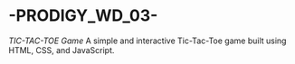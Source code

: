 # -PRODIGY_WD_03-
*TIC-TAC-TOE Game*   A simple and interactive Tic-Tac-Toe game built using HTML, CSS, and JavaScript.
